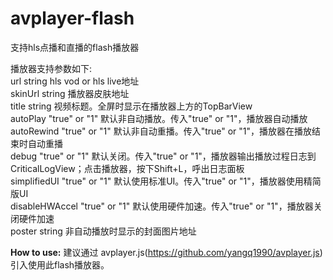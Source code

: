 # avplayer-flash
支持hls点播和直播的flash播放器<br/>

播放器支持参数如下:<br/>
url              string			hls vod or hls live地址<br/>
skinUrl          string			播放器皮肤地址<br/>
title            string			视频标题。全屏时显示在播放器上方的TopBarView<br/>
autoPlay         "true" or "1"	默认非自动播放。传入"true" or "1"，播放器自动播放<br/>
autoRewind	     "true" or "1"  默认非自动重播。传入"true" or "1"，播放器在播放结束时自动重播<br/>
debug		     "true" or "1"	默认关闭。传入"true" or "1"，播放器输出播放过程日志到CriticalLogView；点击播放器，按下Shift+L，呼出日志面板<br/>
simplifiedUI     "true" or "1"  默认使用标准UI。传入"true" or "1"，播放器使用精简版UI<br/>
disableHWAccel   "true" or "1"  默认使用硬件加速。传入"true" or "1"，播放器关闭硬件加速<br/>
poster           string         非自动播放时显示的封面图片地址<br/>

<b>How to use:</b>
    建议通过 avplayer.js(https://github.com/yangq1990/avplayer.js) 引入使用此flash播放器。